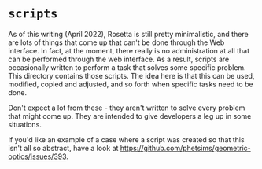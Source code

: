 # `scripts`

As of this writing (April 2022), Rosetta is still pretty minimalistic, and there are lots of things that come up that
can't be done through the Web interface. In fact, at the moment, there really is no administration at all that can be
performed through the web interface. As a result, scripts are occasionally written to perform a task that solves some
specific problem. This directory contains those scripts. The idea here is that this can be used, modified, copied and
adjusted, and so forth when specific tasks need to be done.

Don't expect a lot from these - they aren't written to solve every problem that might come up. They are intended to give
developers a leg up in some situations.

If you'd like an example of a case where a script was created so that this isn't all so abstract, have a look at
https://github.com/phetsims/geometric-optics/issues/393.
